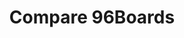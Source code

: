 ---
title: Compare 96Boards
permalink: /products/compare/
layout: flow
css-package: products
js-package: products-compare
flow:
    - row: custom_include_row
      source: sticky-tab-bar.html
    - row: custom_include_row
      source: compare-boards-filters.html
    - row: custom_include_row
      source: compare-boards-table.html
---